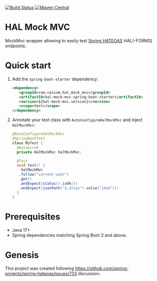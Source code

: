 [![Build Status](https://github.com/Cosium/hal-mock-mvc/actions/workflows/ci.yml/badge.svg)](https://github.com/Cosium/hal-mock-mvc/actions/workflows/ci.yml)
[![Maven Central](https://img.shields.io/maven-central/v/com.cosium.hal_mock_mvc/hal-mock-mvc-spring-boot-starter.svg)](https://search.maven.org/#search%7Cgav%7C1%7Cg%3A%22com.cosium.hal_mock_mvc%22%20AND%20a%3A%22hal-mock-mvc-spring-boot-starter%22)

# HAL Mock MVC

MockMvc wrapper allowing to easily test [Spring HATEOAS](https://github.com/spring-projects/spring-hateoas) HAL(-FORMS) endpoints.

# Quick start

1. Add the `spring-boot-starter` dependency:
    ```xml
    <dependency>
       <groupId>com.cosium.hal_mock_mvc</groupId>
       <artifactId>hal-mock-mvc-spring-boot-starter</artifactId>
       <version>${hal-mock-mvc.version}</version>
       <scope>test</scope>
    </dependency>
    ```
2. Annotate your test class with `AutoConfigureHalMockMvc` and inject `HalMockMvc`:
   ```java
   @AutoConfigureHalMockMvc
   @SpringBootTest
   class MyTest {
     @Autowired
     private HalMockMvc halMockMvc;
   
     @Test
     void test() {
       halMockMvc
      .follow("current-user")
      .get()
      .andExpect(status().isOk())
      .andExpect(jsonPath("$.alias").value("jdoe"));
     }
   }
   ```

# Prerequisites

- Java 17+
- Spring dependencies matching Spring Boot 3 and above.

# Genesis

This project was created following https://github.com/spring-projects/spring-hateoas/issues/733 discussion.

